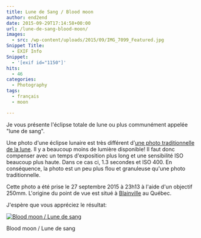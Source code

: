 ```yaml
---
title: Lune de Sang / Blood moon
author: end2end
date: 2015-09-29T17:14:58+00:00
url: /lune-de-sang-blood-moon/
images:
  - src: /wp-content/uploads/2015/09/IMG_7099_Featured.jpg
Snippet Title:
  - EXIF Info
Snippet:
  - '[exif id="1150"]'
hits:
  - 46
categories:
  - Photography
tags:
  - français
  - moon

---
```

Je vous présente l'éclipse totale de lune ou plus communément appelée "lune de sang".<!--more-->

Une photo d'une éclipse lunaire est très différent d'[une photo traditionnelle de la lune](/lune-de-paques-easter-moon/). Il y a beaucoup moins de lumière disponible! Il faut donc compenser avec un temps d'exposition plus long et une sensibilité ISO beaucoup plus haute. Dans ce cas ci, 1.3 secondes et ISO 400. En conséquence, la photo est un peu plus flou et granuleuse qu'une photo traditionnelle.

Cette photo a été prise le 27 septembre 2015 à 23h13 à l'aide d'un objectif 250mm. L'origine du point de vue est situé à [Blainville](https://www.google.ca/maps/place/Blainville,+QC) au Québec.

J'espère que vous appréciez le résultat:

[![Blood moon / Lune de sang](http://www.end2endzone.com/wp-content/uploads/2015/09/IMG_7099_e2ez.jpg)](http://www.end2endzone.com/wp-content/uploads/2015/09/IMG_7099_e2ez.jpg)

Blood moon / Lune de sang
